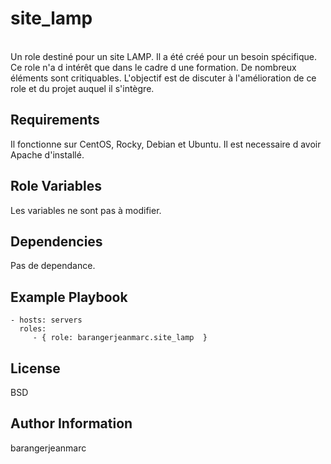site_lamp
=========
<br>
Un role destiné pour un site LAMP.
Il a été créé pour un besoin spécifique.
<br>
Ce role n'a d intérêt que dans le cadre d une formation.
De nombreux éléments sont critiquables. 
L'objectif est de discuter à l'amélioration de ce role et du projet auquel il s'intègre.


Requirements
------------

Il fonctionne sur CentOS, Rocky, Debian et Ubuntu. Il est necessaire d avoir Apache d'installé.

Role Variables
--------------

Les variables ne sont pas à modifier.

Dependencies
------------

Pas de dependance.

Example Playbook
---------------

    - hosts: servers
      roles:
         - { role: barangerjeanmarc.site_lamp  }

License
-------

BSD

Author Information
------------------

barangerjeanmarc

